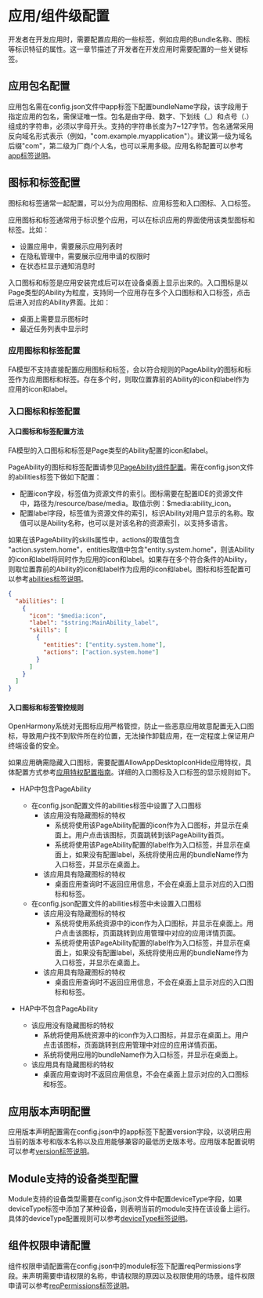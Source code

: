 # 应用/组件级配置


开发者在开发应用时，需要配置应用的一些标签，例如应用的Bundle名称、图标等标识特征的属性。这一章节描述了开发者在开发应用时需要配置的一些关键标签。


## 应用包名配置

应用包名需在config.json文件中app标签下配置bundleName字段，该字段用于指定应用的包名，需保证唯一性。包名是由字母、数字、下划线（_）和点号（.）组成的字符串，必须以字母开头。支持的字符串长度为7~127字节。包名通常采用反向域名形式表示（例如，"com.example.myapplication"）。建议第一级为域名后缀"com"，第二级为厂商/个人名，也可以采用多级。应用名称配置可以参考[app标签说明](../quick-start/app-structure.md)。

## 图标和标签配置

图标和标签通常一起配置，可以分为应用图标、应用标签和入口图标、入口标签。

应用图标和标签通常用于标识整个应用，可以在标识应用的界面使用该类型图标和标签。比如：
* 设置应用中，需要展示应用列表时
* 在隐私管理中，需要展示应用申请的权限时
* 在状态栏显示通知消息时


入口图标和标签是应用安装完成后可以在设备桌面上显示出来的。入口图标是以Page类型的Ability为粒度，支持同一个应用存在多个入口图标和入口标签，点击后进入对应的Ability界面。比如：
* 桌面上需要显示图标时
* 最近任务列表中显示时

### 应用图标和标签配置
FA模型不支持直接配置应用图标和标签，会以符合规则的PageAbility的图标和标签作为应用图标和标签。存在多个时，则取位置靠前的Ability的icon和label作为应用的icon和label。

### 入口图标和标签配置
#### 入口图标和标签配置方法
FA模型的入口图标和标签是Page类型的Ability配置的icon和label。

PageAbility的图标和标签配置请参见[PageAbility组件配置](pageability-configuration.md)。需在config.json文件的abilities标签下做如下配置：
* 配置icon字段，标签值为资源文件的索引。图标需要在配置IDE的资源文件中，路径为/resource/base/media。取值示例：$media:ability_icon。
* 配置label字段，标签值为资源文件的索引，标识Ability对用户显示的名称。取值可以是Ability名称，也可以是对该名称的资源索引，以支持多语言。

如果在该PageAbility的skills属性中，actions的取值包含 "action.system.home"，entities取值中包含"entity.system.home"，则该Ability的icon和label将同时作为应用的icon和label。如果存在多个符合条件的Ability，则取位置靠前的Ability的icon和label作为应用的icon和label。图标和标签配置可以参考[abilities标签说明](../quick-start/module-structure.md)。

```json
{
  "abilities": [
    {
      "icon": "$media:icon",
      "label": "$string:MainAbility_label",
      "skills": [
        {
          "entities": ["entity.system.home"],
          "actions": ["action.system.home"]
        }
      ]
    }
  ]
}
```
#### 入口图标和标签管控规则
OpenHarmony系统对无图标应用严格管控，防止一些恶意应用故意配置无入口图标，导致用户找不到软件所在的位置，无法操作卸载应用，在一定程度上保证用户终端设备的安全。

如果应用确需隐藏入口图标，需要配置AllowAppDesktopIconHide应用特权，具体配置方式参考[应用特权配置指南](../../device-dev/subsystems/subsys-app-privilege-config-guide.md)。详细的入口图标及入口标签的显示规则如下。

* HAP中包含PageAbility
  * 在config.json配置文件的abilities标签中设置了入口图标
    * 该应用没有隐藏图标的特权
      * 系统将使用该PageAbility配置的icon作为入口图标，并显示在桌面上。用户点击该图标，页面跳转到该PageAbility首页。
      * 系统将使用该PageAbility配置的label作为入口标签，并显示在桌面上，如果没有配置label，系统将使用应用的bundleName作为入口标签，并显示在桌面上。
    * 该应用具有隐藏图标的特权
      * 桌面应用查询时不返回应用信息，不会在桌面上显示对应的入口图标和标签。
  * 在config.json配置文件的abilities标签中未设置入口图标
    * 该应用没有隐藏图标的特权
      * 系统将使用系统资源中的icon作为入口图标，并显示在桌面上。用户点击该图标，页面跳转到应用管理中对应的应用详情页面。
      * 系统将使用该PageAbility配置的label作为入口标签，并显示在桌面上，如果没有配置label，系统将使用应用的bundleName作为入口标签，并显示在桌面上。
    * 该应用具有隐藏图标的特权
        * 桌面应用查询时不返回应用信息，不会在桌面上显示对应的入口图标和标签。

* HAP中不包含PageAbility
  * 该应用没有隐藏图标的特权
    * 系统将使用系统资源中的icon作为入口图标，并显示在桌面上。用户点击该图标，页面跳转到应用管理中对应的应用详情页面。
    * 系统将使用应用的bundleName作为入口标签，并显示在桌面上。
  * 该应用具有隐藏图标的特权
    * 桌面应用查询时不返回应用信息，不会在桌面上显示对应的入口图标和标签。

## 应用版本声明配置

应用版本声明配置需在config.json中的app标签下配置version字段，以说明应用当前的版本号和版本名称以及应用能够兼容的最低历史版本号。应用版本配置说明可以参考[version标签说明](../quick-start/module-structure.md)。

## Module支持的设备类型配置

Module支持的设备类型需要在config.json文件中配置deviceType字段，如果deviceType标签中添加了某种设备，则表明当前的module支持在该设备上运行。具体的deviceType配置规则可以参考[deviceType标签说明](../quick-start/module-structure.md)。

## 组件权限申请配置

组件权限申请配置需在config.json中的module标签下配置reqPermissions字段。来声明需要申请权限的名称，申请权限的原因以及权限使用的场景。组件权限申请可以参考[reqPermissions标签说明](../quick-start/module-structure.md)。